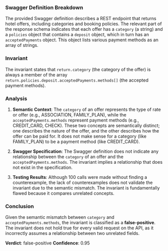 ### Swagger Definition Breakdown
The provided Swagger definition describes a REST endpoint that returns hotel offers, including categories and booking policies. The relevant part of the response schema indicates that each offer has a `category` (a string) and a `policies` object that contains a `deposit` object, which in turn has an `acceptedPayments` object. This object lists various payment methods as an array of strings.

### Invariant
The invariant states that `return.category` (the category of the offer) is always a member of the array `return.policies.deposit.acceptedPayments.methods[]` (the accepted payment methods).

### Analysis
1. **Semantic Context**: The `category` of an offer represents the type of rate or offer (e.g., ASSOCIATION, FAMILY_PLAN), while the `acceptedPayments.methods` represent payment methods (e.g., CREDIT_CARD, CHECK). These two concepts are semantically distinct; one describes the nature of the offer, and the other describes how the offer can be paid for. It does not make sense for a category (like FAMILY_PLAN) to be a payment method (like CREDIT_CARD).

2. **Swagger Specification**: The Swagger definition does not indicate any relationship between the `category` of an offer and the `acceptedPayments.methods`. The invariant implies a relationship that does not exist in the specification.

3. **Testing Results**: Although 100 calls were made without finding a counterexample, the lack of counterexamples does not validate the invariant due to the semantic mismatch. The invariant is fundamentally flawed because it compares unrelated concepts.

### Conclusion
Given the semantic mismatch between `category` and `acceptedPayments.methods`, the invariant is classified as a **false-positive**. The invariant does not hold true for every valid request on the API, as it incorrectly assumes a relationship between two unrelated fields. 

**Verdict**: false-positive
**Confidence**: 0.95
